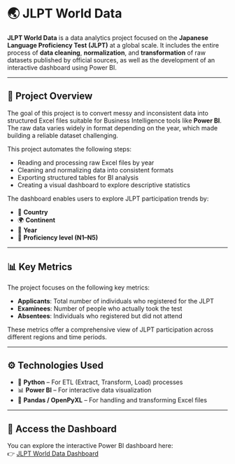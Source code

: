 # 🌏 JLPT World Data

**JLPT World Data** is a data analytics project focused on the **Japanese Language Proficiency Test (JLPT)** at a global scale. It includes the entire process of **data cleaning**, **normalization**, and **transformation** of raw datasets published by official sources, as well as the development of an interactive dashboard using Power BI.

---

## 📌 Project Overview

The goal of this project is to convert messy and inconsistent data into structured Excel files suitable for Business Intelligence tools like **Power BI**. The raw data varies widely in format depending on the year, which made building a reliable dataset challenging.

This project automates the following steps:
- Reading and processing raw Excel files by year  
- Cleaning and normalizing data into consistent formats  
- Exporting structured tables for BI analysis  
- Creating a visual dashboard to explore descriptive statistics

The dashboard enables users to explore JLPT participation trends by:
- 📍 **Country**
- 🌍 **Continent**
- 📅 **Year**
- 🎯 **Proficiency level (N1–N5)**

---

## 📊 Key Metrics

The project focuses on the following key metrics:

- **Applicants**: Total number of individuals who registered for the JLPT  
- **Examinees**: Number of people who actually took the test  
- **Absentees**: Individuals who registered but did not attend  

These metrics offer a comprehensive view of JLPT participation across different regions and time periods.

---

## ⚙️ Technologies Used

- 🐍 **Python** – For ETL (Extract, Transform, Load) processes  
- 📊 **Power BI** – For interactive data visualization  
- 📁 **Pandas / OpenPyXL** – For handling and transforming Excel files

---

## 🔗 Access the Dashboard

You can explore the interactive Power BI dashboard here:  
👉 [JLPT World Data Dashboard](https://bit.ly/46EsFUo)
